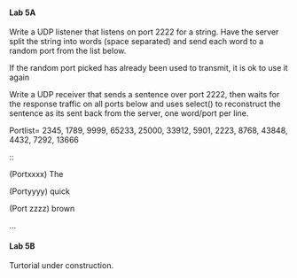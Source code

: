 #### Lab 5A

Write a UDP listener that listens on port 2222 for a string. Have the server split the string into words \(space separated\) and send each word to a random port from the list below.



If the random port picked has already been used to transmit, it is ok to use it again



Write a UDP receiver that sends a sentence over port 2222, then waits for the response traffic on all ports below and uses select\(\) to reconstruct the sentence as its sent back from the server, one word/port per line.



Portlist= 2345, 1789, 9999, 65233, 25000, 33912, 5901, 2223, 8768, 43848, 4432, 7292, 13666

::



 \(Portxxxx\) The

 \(Portyyyy\) quick

 \(Port zzzz\) brown

 ...

#### Lab 5B

Turtorial under construction.

